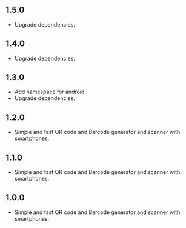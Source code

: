 ## 1.5.0

* Upgrade dependencies.

## 1.4.0

* Upgrade dependencies.

## 1.3.0

* Add namespace for android.
* Upgrade dependencies.

## 1.2.0

* Simple and fast QR code and Barcode generator and scanner with smartphones.

## 1.1.0

* Simple and fast QR code and Barcode generator and scanner with smartphones.

## 1.0.0

* Simple and fast QR code and Barcode generator and scanner with smartphones.

